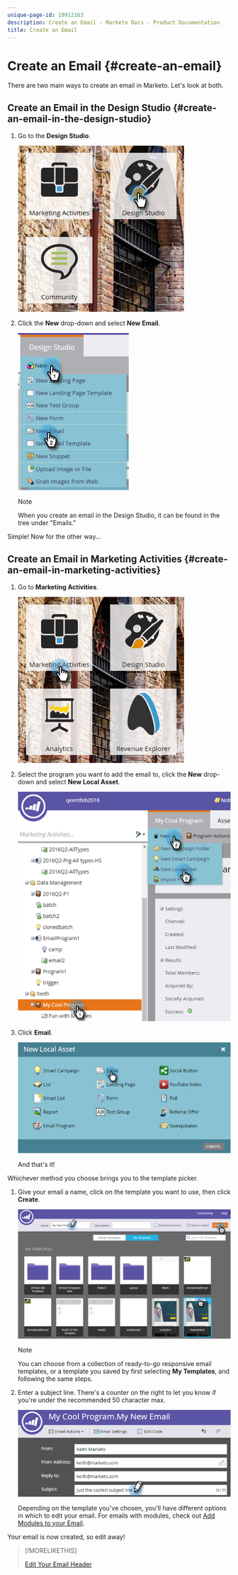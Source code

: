 ```yaml
---
unique-page-id: 10912163
description: Create an Email - Marketo Docs - Product Documentation
title: Create an Email
---
```


# Create an Email {#create-an-email}

There are two main ways to create an email in Marketo. Let's look at both.

## Create an Email in the Design Studio {#create-an-email-in-the-design-studio}

1. Go to the **Design Studio**.

   ![](assets/one-4.png)

1. Click the **New** drop-down and select **New Email**.

   ![](assets/two-4.png)

   >[!NOTE]
   >
   >When you create an email in the Design Studio, it can be found in the tree under "Emails."

Simple! Now for the other way...

## Create an Email in Marketing Activities {#create-an-email-in-marketing-activities}

1. Go to **Marketing Activities**.

   ![](assets/three-3.png)

1. Select the program you want to add the email to, click the **New** drop-down and select **New Local Asset**.

   ![](assets/four-3.png)

1. Click **Email**.

   ![](assets/five-2.png)

   And that's it!

Whichever method you choose brings you to the template picker.

1. Give your email a name, click on the template you want to use, then click **Create**.

   ![](assets/six-2.png)

   >[!NOTE]
   >
   >You can choose from a collection of ready-to-go responsive email templates, or a template you saved by first selecting **My Templates**, and following the same steps.

1. Enter a subject line. There's a counter on the right to let you know if you're under the recommended 50 character max.

   ![](assets/seven-1.png)

   Depending on the template you've chosen, you'll have different options in which to edit your email. For emails with modules, check out [Add Modules to your Email](/help/marketo/product-docs/email-marketing/general/email-editor-2/add-modules-to-your-email.md).

Your email is now created, so edit away!

>[!MORELIKETHIS]
>
>[Edit Your Email Header](edit-your-email-header.md)
